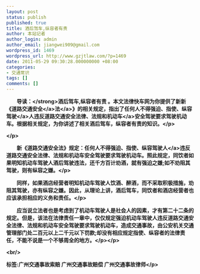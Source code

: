 ```yaml
---
layout: post
status: publish
published: true
title: 酒后驾车,纵容者有责
author: 本站记者
author_login: admin
author_email: jiangwei909@gmail.com
wordpress_id: 1469
wordpress_url: http://www.gzjtlaw.com/?p=1469
date: 2011-05-29 09:30:28.000000000 +08:00
categories:
- 交通常识
tags: []
comments: []
---
```

<p><p><strong>　　导读：<&#47;strong>酒后驾车,纵容者有责 。本文法律快车网为你提供了新新《<a><a>道路交通安全<&#47;a>法<&#47;a>》的相关规定，指出了任何人不得强迫、指使、纵容<a>驾驶<&#47;a>人违反道路交通安全法律、法规和<a>机动车<&#47;a>安全驾驶要求驾驶机动车。根据相关规定，为你讲述了相关酒后驾车，纵容者有责的知识。<&#47;p><p><&#47;p><p>　　新《道路交通安全法》规定：任何人不得强迫、指使、纵容<a>驾驶人<&#47;a>违反道路交通安全法律、法规和机动车安全驾驶要求驾驶机动车。照此规定，同饮者如果明知机动车驾驶人酒后驾驶违法，还千方百计劝酒，就有强迫之嫌;如不劝阻其驾驶，则有纵容之嫌。<&#47;p><p>　　同样，如果酒店经营者明知机动车驾驶人饮酒、醉酒，而不采取积极措施，劝阻其驾驶，亦有纵容之嫌。因此，从理论上讲，酒后驾车，同饮者和酒店经营者也应该承担相应的义务和责任。<&#47;p><p>　　应当说立法者也是考虑到了机动车驾驶人是社会人的因素，才有第二十二条的规定。但是，该法在法律责任一章中，仅仅规定强迫机动车驾驶人违反道路交通安全法律、法规和机动车安全驾驶要求驾驶机动车，造成交通事故，由公安机关交通管理部门处二百元以上二千元以下罚款;却没有相应规定指使、纵容者的法律责任，不能不说是一个不够周全的地方。<&#47;p><&#47;p><br&#47;><p>标签:广州交通事故索赔 广州交通事故赔偿 广州交通事故律师<&#47;p>
